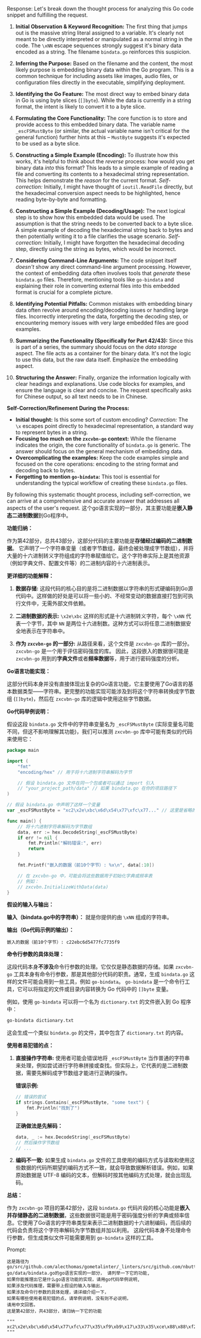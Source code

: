 Response:
Let's break down the thought process for analyzing this Go code snippet and fulfilling the request.

1. **Initial Observation & Keyword Recognition:** The first thing that jumps out is the massive string literal assigned to a variable. It's clearly not meant to be directly interpreted or manipulated as a normal string in the code. The `\xNN` escape sequences strongly suggest it's binary data encoded as a string. The filename `bindata.go` reinforces this suspicion.

2. **Inferring the Purpose:** Based on the filename and the content, the most likely purpose is embedding binary data within the Go program. This is a common technique for including assets like images, audio files, or configuration files directly in the executable, simplifying deployment.

3. **Identifying the Go Feature:** The most direct way to embed binary data in Go is using byte slices (`[]byte`). While the data is currently in a string format, the intent is likely to convert it to a byte slice.

4. **Formulating the Core Functionality:** The core function is to store and provide access to this embedded binary data. The variable name `_escFSMustByte` (or similar, the actual variable name isn't critical for the general function) further hints at this – `MustByte` suggests it's expected to be used as a byte slice.

5. **Constructing a Simple Example (Encoding):**  To illustrate how this works, it's helpful to think about the *reverse* process: how would you get binary data *into* this format?  This leads to a simple example of reading a file and converting its contents to a hexadecimal string representation. This helps demonstrate the *reason* for the current format. *Self-correction:* Initially, I might have thought of `ioutil.ReadFile` directly, but the hexadecimal conversion aspect needs to be highlighted, hence reading byte-by-byte and formatting.

6. **Constructing a Simple Example (Decoding/Usage):** The next logical step is to show how this embedded data would be used. The assumption is that the string needs to be converted back to a byte slice. A simple example of decoding the hexadecimal string back to bytes and then potentially writing it to a file clarifies the usage scenario. *Self-correction:* Initially, I might have forgotten the hexadecimal decoding step, directly using the string as bytes, which would be incorrect.

7. **Considering Command-Line Arguments:**  The code snippet itself *doesn't* show any direct command-line argument processing. However, the context of embedding data often involves tools that *generate* these `bindata.go` files. Therefore, mentioning tools like `go-bindata` and explaining their role in converting external files into this embedded format is crucial for a complete picture.

8. **Identifying Potential Pitfalls:**  Common mistakes with embedding binary data often revolve around encoding/decoding issues or handling large files. Incorrectly interpreting the data, forgetting the decoding step, or encountering memory issues with very large embedded files are good examples.

9. **Summarizing the Functionality (Specifically for Part 42/43):**  Since this is part of a series, the summary should focus on the *data storage* aspect. The file acts as a container for the binary data. It's not the logic to use this data, but the raw data itself. Emphasize the embedding aspect.

10. **Structuring the Answer:** Finally, organize the information logically with clear headings and explanations. Use code blocks for examples, and ensure the language is clear and concise. The request specifically asks for Chinese output, so all text needs to be in Chinese.

**Self-Correction/Refinement During the Process:**

* **Initial thought:** Is this some sort of custom encoding?  *Correction:* The `\x` escapes point directly to hexadecimal representation, a standard way to represent bytes in a string.
* **Focusing too much on the `zxcvbn-go` context:** While the filename indicates the origin, the core functionality of `bindata.go` is generic. The answer should focus on the general mechanism of embedding data.
* **Overcomplicating the examples:** Keep the code examples simple and focused on the core operations: encoding to the string format and decoding back to bytes.
* **Forgetting to mention `go-bindata`:** This tool is essential for understanding the typical workflow of creating these `bindata.go` files.

By following this systematic thought process, including self-correction,  we can arrive at a comprehensive and accurate answer that addresses all aspects of the user's request.
这个go语言实现的一部分，其主要功能是**嵌入静态二进制数据**到Go程序中。

**功能归纳：**

作为第42部分，总共43部分，这部分代码的主要功能是**存储经过编码的二进制数据**。  它声明了一个字符串变量（或者字节数组，最终会被处理成字节数组），并将大量的十六进制转义字符组成的字符串赋值给它。这个字符串实际上是其他资源（例如字典文件、配置文件等）的二进制内容的十六进制表示。

**更详细的功能解释：**

1. **数据存储:** 这段代码的核心目的是将二进制数据以字符串的形式硬编码到Go源代码中。这样做的好处是可以将一些小的、不经常变动的数据直接打包到可执行文件中，无需外部文件依赖。

2. **二进制数据的表示:**  `\x2e\xbc` 这样的形式是十六进制转义字符，每个 `\xNN` 代表一个字节，其中 `NN` 是两位十六进制数。这种方式可以将任意二进制数据安全地表示在字符串中。

3. **作为 `zxcvbn-go` 的一部分:**  从路径来看，这个文件是 `zxcvbn-go` 库的一部分。`zxcvbn-go` 是一个用于评估密码强度的库。  因此，这段嵌入的数据很可能是 `zxcvbn-go` 用到的**字典文件**或者**频率数据**等，用于进行密码强度的分析。

**Go语言功能实现：**

这部分代码本身并没有直接体现出复杂的Go语言功能，它主要使用了Go语言的基本数据类型——字符串。更完整的功能实现可能涉及到将这个字符串转换成字节数组 (`[]byte`)，然后在 `zxcvbn-go` 库的逻辑中使用这些字节数据。

**Go代码举例说明：**

假设这段 `bindata.go` 文件中的字符串变量名为 `_escFSMustByte` (实际变量名可能不同，但这不影响理解其功能)，我们可以推测 `zxcvbn-go` 库中可能有类似的代码来使用它：

```go
package main

import (
	"fmt"
	"encoding/hex" // 用于将十六进制字符串解码为字节

	// 假设 bindata.go 文件在同一个包或者可以通过 import 引入
	// "your_project_path/data" // 如果 bindata.go 在你的项目路径下
)

// 假设 bindata.go 中声明了这样一个变量
var _escFSMustByte = "xc2\x2e\xbc\x6d\x54\x77\xfc\x77..." // 这里是省略的 bindata.go 中的内容

func main() {
	// 将十六进制字符串解码为字节数组
	data, err := hex.DecodeString(_escFSMustByte)
	if err != nil {
		fmt.Println("解码错误:", err)
		return
	}

	fmt.Printf("嵌入的数据（前10个字节）: %x\n", data[:10])

	// 在 zxcvbn-go 中，可能会将这些数据用于初始化字典或频率表
	// 例如：
	// zxcvbn.InitializeWithData(data)
}
```

**假设的输入与输出：**

**输入（bindata.go中的字符串）：**  就是你提供的由 `\xNN` 组成的字符串。

**输出（Go代码示例的输出）：**

```
嵌入的数据（前10个字节）: c22ebc6d5477fc7735f9
```

**命令行参数的具体处理：**

这段代码本身**不涉及**命令行参数的处理。它仅仅是静态数据的存储。如果 `zxcvbn-go` 工具本身有命令行参数，那是其他部分代码的职责。通常，生成 `bindata.go` 这样的文件可能会用到一些工具，例如 `go-bindata`。 `go-bindata` 是一个命令行工具，它可以将指定的文件或目录内容转换为 Go 代码中的 `[]byte` 变量。

例如，使用 `go-bindata` 可以将一个名为 `dictionary.txt` 的文件嵌入到 Go 程序中：

```bash
go-bindata dictionary.txt
```

这会生成一个类似 `bindata.go` 的文件，其中包含了 `dictionary.txt` 的内容。

**使用者易犯错的点：**

1. **直接操作字符串:**  使用者可能会错误地将 `_escFSMustByte` 当作普通的字符串来处理，例如尝试进行字符串拼接或查找。但实际上，它代表的是二进制数据，需要先解码成字节数组才能进行正确的操作。

   **错误示例:**

   ```go
   // 错误的尝试
   if strings.Contains(_escFSMustByte, "some text") {
       fmt.Println("找到了")
   }
   ```

   **正确做法是先解码：**

   ```go
   data, _ := hex.DecodeString(_escFSMustByte)
   // 然后操作字节数组
   // ...
   ```

2. **编码不一致:** 如果生成 `bindata.go` 文件的工具使用的编码方式与读取和使用这些数据的代码所期望的编码方式不一致，就会导致数据解析错误。例如，如果原始数据是 UTF-8 编码的文本，但解码时按其他编码方式处理，就会出现乱码。

**总结：**

作为 `zxcvbn-go` 项目的第42部分，这段 `bindata.go` 代码片段的核心功能是**嵌入并存储静态的二进制数据**，这些数据很可能是用于密码强度分析的字典或频率信息。它使用了Go语言的字符串类型来表示二进制数据的十六进制编码，而后续的代码会负责将这个字符串解码为字节数组并加以利用。  这段代码本身不处理命令行参数，但生成类似文件可能需要用到 `go-bindata` 这样的工具。

Prompt: 
```
这是路径为go/src/github.com/alecthomas/gometalinter/_linters/src/github.com/nbutton23/zxcvbn-go/data/bindata.go的go语言实现的一部分， 请列举一下它的功能, 　
如果你能推理出它是什么go语言功能的实现，请用go代码举例说明, 
如果涉及代码推理，需要带上假设的输入与输出，
如果涉及命令行参数的具体处理，请详细介绍一下，
如果有哪些使用者易犯错的点，请举例说明，没有则不必说明，
请用中文回答。
这是第42部分，共43部分，请归纳一下它的功能

"""
xc2\x2e\xbc\x6d\x54\x77\xfc\x77\x35\xf9\xb9\x17\x33\x35\xce\x88\x88\xf2\xad\x89\xc6\x47\xb7\x90\xfb\xc2\xc9\xb3\x39\xa9\xef\x96\xf2\x8f\x25\x32\x79\x63\x9f\x3d\xda\x98\xe1\xf9\x06\x49\xc2\xba\x07\xd6\xef\x69\xd6\x76\x11\x31\xe7\xaa\x1a\x5b\xd7\xf4\x51\xca\x15\x02\x18\xc8\x3b\xe0\x83\x71\x8f\xa1\xea\x0c\x6a\x72\xa6\x20\xc1\xae\xc8\x4d\x67\x43\x5d\x68\x57\x26\x29\x30\x94\x50\x21\xb0\xe1\xa8\x13\x98\x42\xc0\xe2\xeb\xe6\x42\xa7\x00\x49\x94\x58\xb0\x5a\x42\x10\xe3\x20\xdf\x1b\xd2\xb6\x34\xfb\x45\xb5\xa9\x17\x91\xff\x28\xbc\xd8\xfc\xf0\xc3\xd2\x86\xbd\xcc\x7e\xc4\x3f\x02\x01\x9b\x3a\x4c\x14\x3a\xf1\x64\x27\xfe\x1e\x11\x21\x92\xd1\xc9\x1b\x95\x73\xf2\xb6\x85\xac\xc7\xf6\xf0\x1e\x9c\x38\x7f\x03\xf0\x3e\xb3\x52\x93\xf0\xb8\x18\x90\x0a\x24\xb1\x8d\x6d\x68\xe7\x48\x77\x91\x7a\x49\x6e\x8a\x1b\x8a\x1a\x02\x90\x3a\x09\x66\x82\xae\xf7\xab\x0d\x3d\x93\xe5\x11\xbf\x98\xe8\x55\xe9\xa4\xe6\x89\x7c\x68\x39\xc7\x3b\x74\x70\xba\xcd\x99\x6d\x22\x67\x71\x2d\x19\xfa\x49\x7a\x64\x84\xfc\x53\x16\x64\x78\xc7\xe9\x86\x96\x69\x62\x58\x1f\x96\x35\x4b\xbd\xe1\xac\x65\x11\x03\x34\x6b\xa1\xfe\x81\x4e\x93\xf0\x18\xe4\xf9\x80\x0c\xc8\x9a\x25\x3f\xf1\x65\x1f\x91\xd4\xa8\xd2\xbd\x22\x86\x42\x70\x4a\xf2\x05\xdb\x46\x63\x81\x86\x1c\x88\x5e\x23\x7a\x1b\xce\x45\x3b\x50\x84\xb0\x97\x6e\x5a\x47\xa9\x7d\xf2\xe9\x54\x84\x3f\x50\x28\x3e\x75\xa2\x78\xee\xc0\x00\xf6\x11\x60\xc1\x8c\x3b\x07\xd4\x30\x03\xcc\x52\x12\xd1\xc2\x96\xa3\xf8\xe7\x56\x9b\x40\x08\x9d\x85\x06\x9e\x4d\x51\x24\x44\xc0\x0d\xfe\xd4\x43\x54\xb3\xc3\x49\x89\x63\x5f\x04\x06\x41\x34\x44\x95\x84\x91\xa1\x53\x77\x48\x9e\x4f\xba\x91\x43\xaa\x1d\xb1\x38\x01\xf4\xab\xc6\x7e\xd1\xc5\x00\xa6\xf6\x78\x58\xdb\x53\xb7\x19\xec\x9d\x86\x24\x8f\x82\x00\x1a\xfd\x53\xfe\xc0\x0e\x64\xcd\xda\x23\x19\x1d\x64\xea\xb4\xd1\x3d\x3d\x19\xb7\x6a\x20\x2d\x7a\x97\xe3\x78\xab\x2a\x99\x1a\xc4\x1d\x04\x83\x58\xa1\xfe\x59\x75\x16\xa4\x13\x2c\x42\x47\x48\x9c\xc0\x1c\xe7\x81\x5d\x3c\x0d\x28\xf3\x6c\x85\xa7\xf1\x0b\xa4\xaf\x66\x24\xe9\xeb\xab\xca\xe9\xd3\xd7\x7f\x5e\x26\x09\x51\xbc\x2a\xfd\xbc\xe9\x3e\xff\x58\x67\x3e\x50\x09\x8d\xa0\x90\x16\xa1\xb4\x06\x2d\x0c\x54\x9b\xf4\x48\x93\x7d\xec\x24\x98\x4e\xd1\x2b\xfb\xda\x2c\x35\x2a\xce\x10\x26\xa1\xcb\xcf\xda\x8f\x26\x77\x86\x0e\xb7\xd4\x0d\xb4\x38\xa7\x74\x76\xc1\x7d\x87\xd0\x03\x4e\x2d\xac\x89\x49\x66\xc4\xec\x72\x2e\xff\xa2\x1d\x7d\x55\xfe\xef\x96\x72\x89\xbd\x4b\x77\x02\xc3\x14\xe6\x28\xed\xd1\x1a\x97\x24\xc4\x5c\xda\xa4\x34\x69\x13\x0f\xf3\xc7\x84\x61\x25\x45\x18\x20\x69\xab\x21\x48\xa3\x18\xb5\xa4\x44\x6d\x04\x71\x50\xd1\xe2\x48\x2f\x1e\xc4\x78\x46\xd0\x7e\x2f\xfc\xfd\x76\xdd\x2c\xcc\x38\x67\x8d\xdc\xf0\xbd\x7c\xe8\xf2\xd8\xfd\x7a\xe8\xc0\xf9\xa7\x82\xa2\x00\x36\x08\x61\x71\xdd\xdf\x43\x05\xfd\x01\x6c\xcf\xd0\x32\x81\x1c\xd0\xa9\xdf\x0c\x9a\x3d\x43\xf3\xc4\x79\x16\x1d\xdb\x07\xcc\x9b\xdc\x24\xf1\x90\xd6\x73\xaf\x21\x6b\x72\xb0\x7d\x18\x90\x72\xcc\xaa\xd0\x78\xad\x83\x4a\x0e\x85\x4a\x1f\xcb\xd9\xc9\x59\x9d\x96\xed\xa6\x5c\x0d\x9c\x6b\xfc\x27\x08\x5e\xf8\xda\xb1\x36\x9a\xb3\xbf\x41\x7b\x02\x94\x52\x41\x6b\x27\x4f\x3c\x42\x42\xfc\x0d\x99\x15\xeb\x97\xd0\xf7\x93\x24\x01\x0a\x31\x7c\xff\x89\x07\x0d\x72\xc1\x27\x15\x7e\x3e\x2e\x45\xe2\xb2\x5d\x60\xb7\x47\xe1\x51\x16\x0e\xc8\xa5\x94\x86\x66\xec\xa4\x01\x8c\xc4\x5e\xa3\x41\x41\x11\x09\xae\xa7\x42\x57\x27\xc2\xd3\xf4\xe8\xba\x5b\x9a\x23\xf6\x0c\xa9\xa6\x9d\xba\xc1\x07\x04\x2b\x19\xdf\x63\x76\x3c\xe5\x05\xbe\x9f\x77\x71\x13\xea\xfb\x86\xfb\x77\x99\x2b\x79\x14\xbe\x20\xdc\xf7\x8f\xfd\x7b\x6b\x5d\xdf\xa5\x47\x50\xae\xb7\xd7\xf1\xbb\xca\x7e\xf9\x16\x92\xb3\x7c\x45\x8e\x83\xe5\x60\x9e\x04\xc9\xd9\x59\xe6\x6d\x5b\x0c\x73\x01\x92\xd0\x84\xfc\x16\x24\xf5\x70\x37\xd6\xec\x47\x72\x19\x7d\x41\xd4\xe5\x17\x73\x8e\xc3\x55\xc1\x19\xdf\x2c\xb5\x2e\x48\x94\x78\x3b\x80\x32\x49\xf6\x72\xed\xb4\x70\xf0\x75\x5a\x96\x98\xcd\x7f\xb3\x67\xaa\xfc\x47\xd1\x12\x1e\xca\x5a\x33\xde\xfb\x0b\xd9\x26\xaa\x99\x19\x94\xb6\x08\xc5\x07\xbf\x69\xde\xbc\x9b\x06\xe0\x55\x40\xa0\xe0\x8f\xfb\x9b\x7a\x2e\xba\x7f\x93\xdb\xe8\x3c\xde\xcc\xc1\x84\x87\xf9\xb9\x23\xbf\xf2\x73\x63\x55\x8b\xa3\x25\xf4\x47\x7c\x4a\xf4\x21\x73\xc1\x49\x48\x43\xf1\xc3\xf1\xfb\x83\x55\x60\x7f\xdc\x9f\x7a\x3c\x79\x04\xed\x11\xe8\x93\x64\xe9\x93\x90\x85\xe4\x93\xa5\x28\xf5\xc9\x52\xc3\xf8\xd8\xc8\xc9\x16\x0a\x44\xcb\xe1\x13\x4c\xd1\x9f\x4e\xb1\x22\x1f\x1b\x0f\x2f\xa6\xc7\x7d\x12\x39\x77\x3e\x69\xd3\xf6\xc6\x88\x95\x8f\xba\x7f\xf0\x64\x7f\x19\x1b\x05\xe8\x55\x84\xd7\xda\xca\x7f\xf0\x62\x78\xef\xf4\xfe\x7c\xd9\xe8\xdf\x1f\x59\x7c\xef\x8f\x9b\x69\xef\x8f\x34\x2e\x6e\xc5\x4e\xbc\x95\x19\xf7\xbe\xb5\x04\x69\xa0\x93\x52\x87\xe7\x4f\x33\xd6\xc5\xec\x54\x51\xcc\x19\x62\xbe\x91\x01\x4d\x0f\xde\xa2\x86\x81\x86\xca\x19\x6a\x2a\xc3\x41\x2b\x16\x90\x97\x06\x90\xfc\x44\xdd\xc8\x4f\xf5\x0e\x29\x87\x77\x5d\xcc\x58\x67\x68\xa0\xe1\x85\x2d\xf0\xfd\xcb\x63\x30\xa8\xd5\xc0\x77\x7d\x5c\x7a\x16\x0e\x09\xe6\x65\x0c\x6d\x93\x0a\x0f\x8f\x83\xce\x7a\xa4\x4b\x2a\x29\xbc\x39\x28\x92\x28\x92\xfa\xed\xcc\x06\x5e\x33\xfb\x4e\xf1\x38\x84\xb7\xf0\xe0\xbe\x63\xdd\xf5\x5d\x0e\xc9\xaa\x44\x5a\xc3\xbb\x6c\x3f\x1d\x94\x75\xf7\x09\xdb\xbb\x98\xed\xc7\xab\x2c\xd7\xa9\xb3\x2d\xcc\x63\x77\x90\x0e\x21\x29\xcf\x60\x4d\x69\x38\x25\xf6\xb2\x0c\xb3\x08\x10\x81\x13\x7f\xad\x98\x04\xeb\x09\xde\x7c\xf8\x25\x37\xc1\x99\x7c\x79\x3b\xff\x2f\x54\x5c\x02\xcc\xaa\x32\x98\x5f\x3d\xfa\xe0\x5d\x62\x95\xf3\x5d\x86\x4d\xf5\x1a\x56\x12\xb1\x82\x48\x47\xef\xac\x38\xb3\x20\x6b\x16\x32\xab\xef\xf9\xe2\xcb\x86\xe7\xac\xa1\x36\x19\xc5\x86\x38\x51\x5d\xd7\xc5\xcc\x20\x1f\x4a\x20\xe0\xb2\x37\xdd\x16\x69\x35\x1b\xca\x12\x0a\x71\x74\x36\xc4\xff\xda\x20\x2e\xad\x9d\xfc\x09\xe9\x13\x91\x9f\xba\xe6\x8b\xa7\xa3\x02\xed\x88\xaf\xdf\xb4\xc1\xb6\x05\x10\x3f\x09\x5e\x04\x43\x55\x5e\xd4\x77\xfe\xed\x93\x7c\x89\xcc\x8d\x37\xed\x43\x08\xc8\x88\x92\xd0\xe0\x73\x56\x0e\x2c\xe6\x8c\xe0\x97\x7e\x0a\xc7\xf3\xc9\x4b\x34\xfd\xdc\x16\xc8\xc1\x11\x7f\x4e\xf9\xa7\x2c\x83\x04\x0c\xde\x8e\x84\x55\xb2\x9e\x94\xe7\xf2\xf1\xa0\x26\xcb\xe7\xaa\x32\x7c\x38\x30\xf5\xa5\xc3\x13\xca\x32\x6a\x30\x8d\x49\xf7\x9d\xae\x23\x94\x5c\xce\xd3\xc7\x6a\x89\xcd\x08\xf9\xc2\xca\x3b\x39\x95\x30\x87\x38\xdb\x90\xa9\x13\x8c\xcc\x6f\x0f\x10\x95\x13\xfe\x8d\xf8\x68\x2f\xd7\x35\xa4\x68\x56\xa8\x45\xfa\x1d\xfc\xd1\x12\x83\x2e\xc8\x9f\x5f\x99\xdd\xd9\xe6\xe1\xef\x1f\x95\xd4\x3b\x3d\x9b\x26\x0c\xab\x29\x72\xb7\xd7\xdd\xb7\x0c\xdb\x57\xad\x93\x6b\xae\x54\xe5\xf1\xbc\xea\x53\x0a\x2f\xcc\xf9\xb3\x32\x2f\x41\xe3\xf9\xaa\x83\xd2\xc7\x5e\x0c\xbb\xa6\x90\x4c\xd9\x19\x18\x86\x80\xb9\x42\xb5\x16\xfb\xac\x16\x2e\xac\xbc\xca\x4f\x17\xe3\x15\x43\x95\x01\x2e\xef\xbe\x10\x99\xd1\xfe\x2b\x59\x91\xec\xd3\x88\x42\x78\xba\xd9\xfe\xca\x4c\xf6\x7a\x79\x0c\xc5\x49\x94\x7b\xc9\xba\x80\xf5\x51\x48\x01\x47\xaf\x6c\x1f\xf3\x5d\xa8\x1c\xf9\xb2\x17\xeb\x3f\xc1\x7b\x90\x02\x8a\xbd\x9e\xba\xd7\x9b\xe9\x28\x2f\x64\x66\xf6\xb7\xa3\xe3\x25\x95\x93\x83\xea\x38\xf0\xa3\x9e\x01\x78\x9b\x5a\xd9\x02\x0f\xd1\x49\x65\xae\x57\xda\xde\x1f\x6f\xd4\x40\xf6\x3d\x0d\x3f\xfd\x97\xd2\xd4\x5f\x36\x2d\x5f\x43\x08\xe6\x7e\xc5\x11\x4b\xad\x02\x08\x16\x54\x77\xf3\x02\x8d\xee\xfa\x53\x8a\x71\x36\xbd\x97\x6b\xf3\xee\x4b\x9c\x6f\xaa\xc7\xde\x50\xbb\xa2\x7c\x2f\x2f\xb7\x1c\x4f\xc9\xd8\x40\x96\x4a\x20\x7f\x94\x39\x4f\x8d\x19\x84\x96\xc7\x31\xf9\x75\xc6\x59\x06\xe7\xc4\x5f\xda\x86\xd4\xf0\xb9\x11\xcd\x21\x31\xd2\x9f\x3f\x59\x9e\xbc\x8f\x05\x71\x37\x3e\x04\x02\x87\xa2\xec\x2b\x85\xf6\x0c\xc8\xa2\x93\x10\xca\x9b\xbe\xb6\xbb\x09\x9f\xdf\x10\x55\x3e\x08\x2a\x77\x30\x9c\xfe\xde\xaf\x39\x87\xf2\x3b\x96\x1f\xff\x28\xca\x78\x55\x6f\x39\x17\xee\xb5\x05\xc7\x63\x8d\xce\x0b\x04\xbf\xfa\xc1\x74\x38\xdd\x8b\xb2\x5e\xee\x79\x71\x89\xa5\x7b\xa0\x8c\xdb\xf5\x91\x5f\xe6\xfa\xac\x21\xe3\xf1\x61\x57\x7b\xd9\x68\x34\xd0\xd7\x7d\xbd\xb3\xbe\x26\x20\x92\xa9\x5f\xc1\xf5\x74\xc9\x4f\x8b\x52\xda\x30\x9e\x11\x76\xdd\x92\x7c\x41\xe2\x7f\x48\xc3\xdb\x44\x8b\x3d\x11\x64\x3a\x77\x99\x6b\xc0\x1d\x27\xff\x88\x01\x96\x6e\xc9\x51\x25\xe2\x52\x9b\xc2\x4b\x79\xc1\xc0\xa5\x0e\x08\xa8\xff\x1a\xd0\x2f\xca\x15\x3a\x31\xc8\x04\xff\x10\x82\x79\xa3\x38\x44\xdc\x01\xcd\x66\xc3\xbc\xd7\x23\x3f\xfc\x9b\xb8\x10\x1a\xa0\xc8\x98\xeb\x68\xc1\xa2\xd7\x61\xb3\x48\x84\xf6\x13\xbf\xe2\x4c\x8a\x03\x03\x80\xf6\x12\x5b\x18\x22\x85\x4e\x17\x51\x00\xca\x2a\xfd\x51\xd8\x4b\xf4\xab\x54\xfa\x19\x2e\x36\x65\x48\x59\x44\x14\xd4\xd5\x44\x5d\x2a\x48\x3a\xfc\xce\xaa\xbf\xc2\x4b\xec\xf4\xd6\x01\xaa\x5c\xa1\x6c\xab\x97\x55\x57\x2e\x4e\x41\xce\xa2\x48\x39\xef\x0a\x52\xa7\xab\x3e\xd9\xf1\x5d\x55\x62\x3e\x55\xbc\xb8\xae\x49\xe1\xe5\x2a\x59\xbe\xcb\x75\xb1\xfc\x54\x05\x16\x35\x8f\xea\x16\x0e\x0c\xd7\xfc\xd1\x67\x70\xc1\x03\x48\x15\x9e\xf9\x0e\x3d\x31\x40\xd7\xbc\x99\x8f\x3b\x74\x68\xd0\x47\xe7\x41\x90\x7d\xf3\x05\x92\x5d\x9e\xae\x4a\x9c\xa6\x84\xaa\x4e\x0b\xd5\xc5\x1c\x9b\x7b\xd2\xb6\xa7\xcc\x57\xe2\x41\xfc\xaf\x6a\xa3\x61\xe2\x66\xc8\xdd\xe4\x7f\x85\xde\x24\xa0\x81\x0f\x2c\xbf\x7e\x39\xf0\x36\xf5\xa2\x78\x92\xbd\x27\x7d\x0c\x57\xde\x45\xae\x68\xc8\x6f\x9d\x54\x8f\x17\x06\x96\x85\x63\xeb\xe5\xac\xad\x7c\x76\x08\xf2\xe2\x4c\xcf\x2c\x46\xde\x79\x7e\xe4\xb8\x56\xb9\x9a\x4f\xf5\x02\x11\xae\x86\xd7\x4b\x66\xd1\x95\xa7\x66\x00\x5e\x59\xea\x38\x6e\xc4\x5f\x94\x5a\xb9\xd2\xad\xe0\x37\x43\xf2\xfb\x5c\xe9\x0c\x66\x4e\x17\xbf\x59\xd5\xcb\xd9\x86\xf3\x3a\x56\x62\x68\x80\xb3\x15\x60\x8d\x2a\x16\x34\x6c\xa3\x3c\x78\xf4\xc6\x61\x19\x5a\x39\x69\xa6\x2d\x70\x21\x6f\xc2\xe6\x0c\x54\xb1\x59\xd2\xfc\xb9\xf2\x9b\x47\x3f\xd3\x29\x75\xfc\x2b\x85\x2f\xf9\xf2\x09\x0d\x81\x64\x75\x3a\x55\xf7\xfc\x7e\xd6\x1f\x1f\xf9\x17\x6b\xb7\x6d\x0b\x1a\x60\x92\x01\xf8\x1c\x92\x5c\xf8\x6c\x9b\x74\x30\x3e\x83\xb8\xd2\xcd\x92\x75\xf2\xf2\x77\x0e\x25\x1b\x04\x7a\x4c\xa1\x74\x63\xb7\x2e\xe1\x94\xf7\x4f\x3d\xfb\x7c\x65\x76\x5d\xe7\x7d\x7c\x24\x68\xb3\xe3\x85\x66\xc2\x4d\x6a\x36\xb5\x63\xb6\xb1\xcb\xdd\xf8\xc9\xc1\xcf\x97\x04\xba\xc4\xa3\x16\x8e\x99\xe7\x8d\xac\x6b\x0a\x3c\xdc\x4f\x5f\x0f\x3b\xef\xa9\xd1\xb7\xdf\xd6\x85\xe8\xce\xee\xe1\xad\xb8\x16\x83\xa1\x45\xe1\xbc\xff\x3a\xe0\xba\x2f\x99\x61\x50\xbf\x19\xab\xc4\x60\x9c\xbe\xce\xd1\x71\xbb\xfc\x1d\x00\x09\xff\xbd\x2b\xa4\xb6\xcd\x51\xdf\xcd\x2b\xe4\xe4\x67\x8a\xf0\x03\x66\x3a\x12\xd0\xec\xfd\x7d\xec\x1f\xc7\x70\xe1\x9c\x2e\x90\x15\x97\xc9\x2f\x89\xce\x1c\x9a\x20\x03\x79\x58\x80\xf0\x1c\x47\x26\x26\xaf\x03\xad\x2a\xfb\x50\xc4\xb1\x89\xbe\x62\xa9\xa1\xb6\xc3\x1b\xbf\xaa\x44\x7d\x20\xa8\x63\x06\x78\x28\xbc\x54\xa9\xca\x54\x7e\x5d\x06\xc6\xf8\x4f\xff\x9c\x75\x6e\x83\xa3\x32\x35\xcf\x0b\x19\xa8\x3c\x77\x09\x21\x72\x83\x71\xcf\xe4\xd3\x3c\x03\xa7\x98\xde\xdb\x96\xbc\xd4\xae\x8e\x93\xfa\x80\xbc\x0b\x64\x91\x12\x6c\x3f\x45\xa1\xbc\x35\x69\x9d\x65\x89\x0b\x64\x05\xdd\x38\x8a\x1e\x43\x1b\x7d\xa8\x06\x99\x11\x1d\xcf\x0c\x9e\x41\x3e\xd3\x2c\x05\x2f\x08\xe7\x14\x70\xf0\x09\xeb\x37\xe9\xbc\xf4\xb6\xa0\x32\xce\x6a\x35\xf6\x2a\xc0\x45\x74\xb1\xc4\xac\x8d\x19\x44\x32\xf2\x81\xe3\xdf\xb0\x6b\x02\x85\x08\x03\x70\xfa\x61\x09\x2a\xba\x2a\x49\x04\x56\x9c\xd7\x2f\x71\x07\x7a\x3b\xf1\xb2\x5b\xd0\xbe\xc1\x41\x55\x1c\xae\x96\xd8\x6e\xc6\xcc\x87\x7d\xd0\xb9\xc3\x10\x61\x85\xf7\x83\xf2\xa9\xae\xaf\x13\x92\x37\xd5\x2c\x5e\xb9\xec\x4f\x50\x29\xfb\x4d\xec\x85\xa4\x9e\x66\xe7\x32\x5e\xca\xa3\xeb\x4e\x01\x18\x66\xda\xd9\x6b\x90\xc3\x64\x47\xda\x28\xbb\xe2\xb8\x5c\x43\x87\xd1\x9e\x06\xed\x46\xd5\xba\xcd\x8a\xf7\x53\x83\x01\x81\xfa\x4f\x08\xd5\x39\x04\xe2\x20\x5d\xcd\x4a\xea\x2a\xd4\xa3\x6b\x87\x47\x1b\x40\xd6\x8b\xdf\xbb\x02\x5f\x6d\xda\x56\x25\x68\x54\xa5\x4b\x54\x5b\xd8\xb0\x2b\xee\x60\x89\xcc\x31\x7b\xc1\x73\x2b\x4a\x63\xb6\xc9\xbb\x04\x25\x56\x3a\x3c\xa0\xc1\xb3\x85\xf6\x4e\xad\xee\xa6\x35\xc0\x79\x0d\xde\xce\x57\xa5\x3d\x66\xf6\x18\x6b\x38\xd5\x0d\x71\x79\xe7\x04\x39\x53\x48\xf2\xdc\x3e\x7e\x21\x80\x7a\x63\xf9\xd2\xd9\x97\x2a\x12\xa1\xf3\xa7\xec\xb1\x14\x8f\xc4\xb2\xc9\x67\xa8\x78\x2c\x29\xc4\x7d\x9e\xf7\xc8\xef\x12\xcc\x19\x7e\x99\x67\xf8\xad\xce\xa7\xd3\x23\x9d\xcf\x47\xe6\x66\x51\x92\x9c\x0d\x9e\x94\xc2\x35\x40\x06\x0e\x00\x76\x17\x4f\xaa\xec\x9d\xe5\xdf\xb3\x35\x1f\x99\x15\x67\xd1\xd5\x8b\x54\x61\x4a\x74\xa5\xe5\xa0\xfa\x49\x09\xb6\x58\x20\xfe\x67\x93\x1c\x2e\x50\x6e\x5f\xa3\x0d\x11\x75\xe5\x4f\x40\xa8\x28\x19\xa1\xe5\xc5\x55\x87\xb3\x55\x14\x4b\xab\x7a\x87\xe5\xf9\xa4\x25\x73\xc2\x36\x08\x31\xa1\x2c\x01\xa5\xa2\xb0\x6b\x00\x55\x32\x8f\xcf\x40\x3f\x45\xa1\x4e\x2d\x41\xf4\x47\x67\xe9\xef\x58\xe9\x3d\x9b\x72\x88\xf3\x20\x01\xcc\xf7\xaa\xda\x1b\xb2\xd9\x16\x1f\xcd\x7c\xff\x15\x0b\xba\xc1\xbf\xcf\x0b\xcd\x37\xd7\x1f\xcf\xf9\x88\x43\x0f\xac\xb4\x39\x82\x95\xc8\x53\x55\xd1\xc2\x01\xf1\x77\xe5\x15\x6a\x3e\x65\xb3\xa3\x6e\x41\x4a\x7f\xd8\xf0\x5d\x25\x22\x69\xb8\xb8\x8f\x0e\x1c\x25\x54\xb4\x42\x3a\xed\x4d\x51\xac\x39\xfa\xc8\xd9\x19\x1d\x98\x6c\x07\x81\xa1\x97\x64\x8a\x6c\x16\x7c\xa5\xd8\xb9\xb3\x2c\x71\x94\x26\x76\xd0\x21\x92\x42\xc9\xec\xeb\x5e\x42\x7b\xec\x92\xca\xdb\x6c\xd6\xc9\x47\x40\xe2\x41\x20\x2f\xd0\xe1\x0c\x34\x3c\xf3\x27\x9a\x50\x16\xad\xe0\x09\x5f\x37\x85\x7e\x14\x11\x7f\x62\x1e\xa1\x1e\xc4\x03\x7f\x09\xb8\x2d\x46\x0d\x00\x9d\xa7\xd9\x1b\x19\xa2\x8c\x7a\x3b\x79\xe3\xe3\xce\x5a\x7a\x38\xf3\xba\x8b\xac\xff\x44\xc3\xd0\x3e\x04\x28\x38\x5a\x9c\xdd\xef\x8c\x17\x9f\x97\xce\xdd\x6b\x67\x48\x7d\x42\xab\x88\x05\x3f\x70\x9b\x7c\xb3\x8c\xf4\x62\x43\xf6\x1b\xb9\x6c\xce\x3c\x30\x7c\xfe\x8c\x8c\x87\x33\x27\x24\xa2\x13\xf5\xea\xfe\x73\x12\x6f\xd7\xd9\xdf\x1b\xe3\x83\x5d\xbf\x68\x62\x07\xd8\x1f\xf0\x24\xb6\xd7\x06\x0e\xc5\x5d\x54\x34\xb6\x91\xa2\xd7\xb6\xb3\xf1\x7b\xef\x6b\xc7\xe7\x67\xb3\xf3\x44\x85\x4b\x48\x1b\xdd\x54\x42\x05\xa4\xd8\x86\x23\xcd\x02\x5d\x06\xe9\x88\x43\xc5\x89\x4e\x41\x24\xa7\xdb\xb8\x79\x35\xb3\xfb\x25\x5a\x74\xd3\x94\xc3\x7c\xd7\xff\x3d\x69\x2b\x64\x8b\x6e\xa7\xe6\xd6\xc1\x87\x7a\x7a\x2c\xf1\x35\x4d\xa2\x2a\xe2\x11\xc0\xed\x8f\xaa\x52\x65\x3a\x68\x3b\x2c\x6e\xcf\x50\x47\xb0\x95\xeb\xdb\x64\x90\xa2\xf3\x35\x94\xee\x90\x54\x22\xaf\x08\x40\xfe\x49\x2e\xad\x2e\x5c\xb1\x70\xc3\xba\xdc\xfc\x93\x47\x6a\x5a\x2e\xbe\xd1\xd5\x59\x37\xb7\x48\x80\x0f\x28\x78\xd4\x7c\xa3\xfc\x95\x53\x0a\xd1\x0c\x6e\xc4\x13\x58\x9a\xda\x1e\x16\xcf\x55\xc7\x12\x8f\xe4\x27\x0c\xe6\x12\x4b\x85\x28\xdf\xb1\x0f\x8d\x53\x52\x55\x73\xfe\xa9\x2b\x2d\x7a\x04\x0c\x63\x76\x60\x0f\xcb\x1d\x15\xda\x6e\x62\x51\xbf\x27\x9a\x8e\x5f\xd5\x53\x17\x2a\xa0\x67\x4f\x93\xa6\xc7\x44\x4b\x48\x52\x6a\x06\xc6\xb6\x6f\xd1\x97\x93\x3e\xd2\x4c\xfa\xf8\x34\x0f\xea\x4c\x7c\xdc\xce\x50\x2d\x6a\x05\x6c\x24\xac\x9e\x10\xb3\x27\x42\x28\x3b\x7f\xca\x5e\x2d\x1d\xc8\xcf\xbd\x08\x25\xa7\xe4\xdc\xd5\x7e\xbf\x58\x5c\xfc\x34\x24\x01\x28\x04\xad\x13\xfc\xd1\x44\xda\x46\x9e\xc3\xba\xc3\x77\x80\x2c\x20\x29\xa0\xf3\x8f\x19\x15\xf2\x1e\x0e\x24\xda\x84\x5c\x71\xf7\xcb\x19\x94\xf6\xd3\xca\x81\xde\x7a\x3d\x1d\x9c\x24\xea\x64\x7d\x83\xd4\x91\x0d\x5f\xa2\x8f\x30\x78\x4e\xf2\x82\x9d\xa1\x5b\x0f\x6e\x7e\x49\x3a\x85\x08\x94\x0d\xa3\x2a\xbd\xb0\xde\x7c\xa9\xb7\xf4\x9e\x28\x13\x72\x5a\xcf\x40\x6d\xb5\x34\x4d\xf1\xcc\xa7\x84\x69\x05\x71\x08\x4d\x85\x12\x94\x35\x07\x5e\x24\x2d\xae\x17\x28\xcc\x62\x70\x3d\xc3\xe3\x43\x59\x9d\x8f\xb4\x87\x3e\x54\x8b\xf9\xb8\xcf\xf4\xc0\xfa\x90\x8c\xc9\xe3\xfe\x4a\x10\xe9\xfe\x48\x72\xe5\x7e\x55\x2f\x48\xcb\x74\xdc\x9c\x05\x98\x69\x38\x28\x5e\x07\x30\xab\x4c\x92\x6e\x62\x48\xda\x61\x46\x8c\x52\xb4\x11\x0f\x27\xbb\xf4\xb8\x3d\x53\xf5\xb8\x7d\x69\xf5\xf0\xe8\x3b\xa9\x40\x31\x07\x0f\xd3\x21\xc4\x6a\x51\x7a\x48\xb1\x5a\x2d\x32\x0e\xd3\x23\xb8\xb8\x63\xef\x6c\x83\xd1\x4f\x73\x0a\x29\x09\x1e\x56\x41\xb4\x09\x25\x96\x3c\xbb\x8d\xed\x92\x7a\x62\x60\x2a\xd4\x9c\x36\x70\x77\x9d\xb1\x11\xe7\xca\x5b\x8f\x35\xf7\xef\xdf\xad\x38\x88\xd6\xe5\x51\x15\x4e\xe2\x6a\x82\x17\x17\x59\x91\x5f\xcd\x7f\x82\x5f\x80\x79\xcd\xc0\x52\x5e\x7a\x4a\x09\x6a\x86\x7f\x8d\x57\xca\xd7\x1c\x37\x64\xf3\xdc\xb8\x97\xa1\x69\x4c\x0d\x91\x26\x7c\xd4\xa1\x71\x3d\x00\x8f\x71\x68\x92\xe4\x33\x6c\xbb\x78\x50\x36\xfd\x92\xe2\x57\x24\xe2\x03\xa8\xba\xdd\x22\x99\xaa\x6e\x91\xfa\x13\xe7\x90\x9e\x45\xc3\x43\x7c\x30\x3c\xb4\xc8\x6b\xa5\x77\x4f\x56\xfa\xc5\xcb\x3f\x0a\xfb\x58\xa3\x2f\x3e\x18\x1f\xb4\xcd\x10\x99\x18\x82\x78\x86\x0f\xcc\xb0\xf9\x6f\x4a\x67\x61\xbd\xc2\x4b\x84\xda\x3a\xa0\x83\x0b\x2e\x3b\x35\x4f\x8f\x0a\x8b\xd8\x32\xcf\x63\x2a\x52\xf7\xc1\x24\x91\x8f\xb6\x84\x8e\x56\xa1\x2b\xef\x28\xf9\x19\xa5\x8e\xcd\xfd\x1c\x72\x50\xf0\x5e\xf2\x68\x0d\xb6\x98\x94\xfd\xc4\xae\x4a\xdf\xd6\x42\x80\xb3\x34\xd0\xf2\xc7\x0c\x78\x3f\x69\xfe\xc7\x9e\x13\xc1\x18\x59\x32\x4c\xfb\x1e\xd2\x64\x79\x27\xd1\x21\xc8\x19\x6f\x2e\x6f\x1f\x59\x1a\x36\x47\xf6\x4c\x7c\x4a\x8a\x21\xf4\x4a\x7b\xed\x69\x48\x60\x69\xb4\x69\xc5\x10\x7b\xc7\x00\xdd\x29\x65\xaa\x5c\x64\x33\xd8\xd4\x5d\x9a\x4a\xe1\x6d\x32\xdb\x71\x90\x60\xd3\xa0\x50\xd9\x23\xf7\x9c\xa1\x18\xb8\x65\x77\x19\xd4\x0f\x7b\xc5\x28\x1c\x41\x37\x69\xd3\xf8\xa5\x63\x7c\xce\xa1\x68\xab\x23\xe2\xf1\xe1\x04\x3d\x92\xf7\xad\x06\x7d\x7d\xe0\x48\x6f\xb6\x91\x04\xbd\xfb\xc2\x5e\xf9\xf0\x44\xfa\x2a\xb4\x85\x92\x9b\x9c\xa5\x56\x52\x69\xe9\xba\xc4\x3b\xe3\x50\x02\x4b\xd7\x3c\x4a\x73\xe9\x4a\x0f\x2f\xed\x61\xf4\x0e\x28\xdb\x94\x88\x11\x80\xcd\x8a\x6c\x41\x23\x74\xe8\x19\x78\x2f\x7e\x26\xee\x5a\x29\x95\x96\xc0\x63\x7d\xe8\x2e\xca\x36\x27\x81\xc8\x6b\x3f\x22\xcc\x02\x40\x72\x6b\x50\x30\xe5\xed\x20\xc5\x91\xd5\x1b\xee\x5e\xbf\x1d\x48\x05\x76\x84\x78\x26\xf4\x8b\xd8\x2f\xa4\xfe\xfb\x47\x93\xca\xa6\x0f\xe4\x2a\xfb\x9f\x13\x4d\xbb\x63\x16\xce\x3b\x85\x2f\x82\x01\x9c\x0b\x3a\x20\x00\x6f\xde\xad\x3d\xc8\x9c\xf6\x7b\xf7\x48\xd2\x3d\xb4\xf3\x76\xd9\xda\xfb\x3d\x49\x3c\x8a\xfa\x30\x07\x09\xd5\x76\xeb\x2b\x39\x84\x42\xfa\x49\x7e\x0d\x83\x3e\x0a\xc0\xc2\x7d\xc6\xca\x34\x36\xd4\x3d\xef\xf8\x8c\x78\xa0\x07\x61\xd0\x2a\xdb\xdd\x03\x25\x19\x29\x10\xe5\x52\xdb\xe5\xc8\x14\xd8\x39\x22\x2b\x17\x68\x8b\x13\x21\xb3\x9a\x2a\x36\x58\x86\x39\x03\x78\x19\x52\x30\x1e\xfe\x7b\x0a\x95\x10\xb1\x12\x37\x82\x01\xaf\xaa\xd2\x40\x77\x4f\xe7\xa1\x0e\x0d\xb2\x74\xf2\x3b\xb9\x53\x8d\x1b\x04\xbd\x14\xa4\xa0\x5a\x4e\x24\x09\x9b\xba\x37\x21\xa9\x9d\xd3\x2b\x03\x08\x02\xf1\x1b\x80\x1d\x75\x85\xd0\x4e\x0d\x57\x03\x10\xcf\xbb\xc8\x55\xba\xbb\x0a\x82\x8e\x6a\x3f\x7e\xc2\x51\xcf\x6a\xd9\x98\x3d\xe4\x7f\xa1\x50\x85\x90\x17\xe9\x2a\x99\xf9\xf8\xf5\x56\xbc\x2f\x12\x28\x5a\xb2\xf4\xa4\xf2\xa5\x6a\x23\xf1\x65\x21\xb0\xc9\x32\xff\x99\x3e\x6a\xd2\x06\xff\xb9\x15\x02\x49\x29\xaa\xe0\x2c\x29\xa4\x6f\x77\x68\x0d\x78\x53\x35\xd4\x17\xef\x05\xf7\x72\x86\x07\x72\x2f\xdb\x9d\xb9\x8a\xb7\x97\x46\xa1\xb1\x17\xd9\xc5\x7b\x51\x06\xd1\x8e\xf5\xcb\x10\x8d\xda\xf8\x86\x68\x8d\x5a\x71\xa9\x94\xa0\x0d\xe4\xa7\x20\x4e\x45\xfc\xbc\x79\x30\x48\x5b\x64\xe9\xdb\x86\x6c\x5e\x43\x21\x2a\x55\x32\x52\x7f\x99\xc9\xbe\xa3\x13\x96\xb7\x01\xac\x9c\xad\x12\x08\x21\x3f\xe5\xfa\xdf\xa5\x1e\x04\x12\x80\xc8\xad\xdb\xcd\xcc\x77\x0f\x1a\x34\xaa\x96\xb2\x4b\xf8\x68\xf6\xd8\x60\x7f\xb6\x20\x53\x98\x78\xa8\x58\x42\x77\xcc\x21\xa5\x7f\x94\xaf\x43\x52\x63\x40\x2b\x17\xb4\x1c\xc3\x3f\xe6\xd8\xa7\x39\xbb\xe7\x60\x73\xe4\xda\x99\x56\x7a\x85\x56\xd4\xa1\x06\x91\x0f\xc9\x3b\xa3\x3f\xbd\x58\x86\xc2\x93\x9d\xaf\x48\xd3\x6a\x8b\xd0\x00\x83\xdb\xa7\xe7\x14\x68\xa7\xde\x01\xef\xd3\x70\x92\x03\x0c\x8e\xfb\xd6\x88\x6c\x44\x91\x52\xbc\x19\x59\xf4\x7d\xef\x31\x61\x31\x40\x49\x36\xe6\x8d\xec\x59\xca\x5b\x45\xf4\xe8\x7b\xd6\xd0\xb6\x5b\x87\xcf\x8a\x88\xa2\x6e\x87\xe4\x2e\x4f\x91\x8a\x8f\xe8\x7b\x52\x86\x96\x01\xda\x62\x7b\xb2\x4f\x86\x72\x4b\x2f\x49\xaf\x52\x84\x8a\x72\x4e\xaf\x06\xa4\xc9\x74\x6b\xdd\x10\xfa\x54\x14\x48\x4b\x97\xbc\x81\xbb\x33\x68\x27\x21\xed\x09\xc3\x17\xe9\x1b\x4d\x99\xea\xa4\xd5\x4d\x8d\x2a\xbf\x59\xa7\x41\x91\xd2\x94\x3d\x5a\x5e\xc1\xf5\xff\x1c\xed\x2d\x6a\x0c\x92\x53\xe4\xf4\xdb\xc5\x50\xef\xe2\x53\xda\x31\xdc\x87\x50\x08\x76\x91\xce\x68\x87\xf6\x2a\xcb\x45\xfa\x4f\x2e\x47\x35\x11\x24\xe5\x06\xed\x52\x6f\x4b\x8f\x8b\xdf\x91\x59\xe4\x58\xc5\xa2\x30\x58\x8a\xf6\x8d\x6c\x76\x96\xe8\x43\xde\x29\x36\xa4\xc8\x35\x51\x62\x2c\xe9\xd3\x4f\xda\x8c\xb7\x94\xfa\xc5\xe7\xaf\xd0\xb7\xd2\x2b\x45\x0a\x53\x88\x64\x71\xca\x5e\x15\x78\x5b\xbf\x85\xd3\x90\xfa\x4d\xbe\x5c\x53\xdf\xec\x85\xea\x2d\xaf\xbd\x4d\x1e\x96\x50\x6d\xa9\xb7\x47\x5d\xfb\xf1\x18\x59\x38\x64\x79\x2e\x5e\xf3\xf4\x56\xd1\x6b\x6c\x81\x97\x3a\x07\x14\xfb\x52\x75\x6e\x31\x8e\xb7\x66\x32\x1f\xfe\xb9\x40\x23\xcb\xdf\x55\x0d\xfe\x63\x9f\xb7\x67\x27\xfc\x74\x32\x10\x49\x67\x55\x3a\x0e\x99\x1e\xa1\x03\xf3\xe3\x66\xec\x82\x75\x73\x95\xd3\xc7\xba\x9f\xd2\xb3\xda\xf5\xd5\xd4\xad\x8e\xde\x90\xea\xc6\x60\x58\x33\x98\xe7\xea\xfe\xf4\xba\x9c\xdf\xfa\xf6\x6f\xdc\x20\x57\xd8\xaa\x22\x9e\xaa\xac\x8a\x2a\x27\xa1\xf5\xde\xff\xf8\x9b\x21\x96\x54\x0c\x8e\x49\x86\x97\x75\xe9\x74\x55\x9b\x15\xbe\xb1\x08\x19\xae\x27\x1c\xf9\xbd\x23\x8a\x6f\x31\x14\xbe\x62\xce\x1f\xeb\x02\x20\xba\xcc\x8a\x76\xaf\xc3\x46\xa6\x52\xf0\xc9\xf8\xf7\x05\x97\xf1\x93\xca\x00\x75\xa0\x6b\xbc\xf6\xcc\x77\xa9\x1d\xa2\x5a\xf5\x3d\xd5\xc4\x20\xb0\xed\x96\x8e\x9b\xe7\x19\xd3\x4c\x36\x58\xbf\x2c\x37\x9b\x95\x90\x4b\xd0\x36\xa8\xac\xb3\xc1\x1b\xce\x1e\x72\x73\xc2\x60\x4a\x6a\x41\x79\x2b\xd4\xb6\xcc\xc2\xf1\x40\x9d\xad\x6a\x2d\x6e\xa3\x90\x91\xd7\x1f\x22\x5c\x54\xce\xaa\xc7\x94\x68\x0c\x6e\x48\x5f\x4d\x02\xdc\xd1\x41\xd3\x13\xa8\x7c\x8b\x62\x3d\x37\x0c\x2a\x21\x83\x55\xf2\xcb\xbf\x10\x70\x13\x41\x92\x93\xd0\xbf\xa7\x0d\x7c\xcb\x4d\x6a\x4c\x5b\xa9\x68\x0b\x69\xa6\xfe\xc3\xfc\x6e\xda\x5a\x3d\x0d\x5d\x43\x6d\x1a\xb7\x65\x44\x0e\xf0\xc0\x17\x07\xbd\x4d\x0b\x5b\x10\xdc\x8a\xc6\x1c\xcc\xfa\x5b\x8b\xc5\x42\xce\xa7\x57\xdc\x86\xd9\xcb\x4b\x32\xe9\x62\xdc\x69\x40\x47\x96\xd0\xe8\x2a\x74\x8e\x6d\x61\x7d\x6f\x8c\xaa\x40\x82\x1e\xfb\x08\x43\x21\xad\xb4\x31\x20\xd8\x8a\x21\xce\x83\x5a\x73\x7c\x40\x7b\x70\x33\x66\x03\x8f\x94\x37\x4b\x43\x63\x0b\x80\xdd\x12\xe3\x9d\xb7\x14\x32\x5f\x20\x5c\x63\xf7\x89\x4c\x44\xbd\xc2\x44\x2f\xed\x96\x1a\xa9\xe3\x06\xc3\x96\xcb\x75\x1e\x5f\xe3\x5f\x05\x8c\xb0\xc2\x1f\x3c\xb9\xce\xb3\x29\xfd\x6f\x6b\x91\xf3\x5b\xea\xd0\xd9\xac\x9f\x23\x31\x77\x72\x85\x9a\x9b\xab\x5d\xbc\xd3\xb3\x5c\x6f\xfa\x1c\x20\xea\xf5\xf1\x12\xec\xed\x12\xcb\xb8\x19\xa9\x84\x52\xf2\x0e\x80\x14\xb9\x00\xa0\x40\xc6\xfd\x4b\xf0\x5c\x29\xe5\xef\xb2\x60\x3e\xf6\x1a\x1a\x29\xa5\x62\xc6\x30\xcf\xbf\xe1\x05\x08\x4a\x58\xe3\xde\x44\x60\x03\x39\x5b\x69\x88\xdc\x41\x35\x6b\x28\x49\x64\x0c\xcb\x25\x5b\xfe\xd7\xb0\x9c\x30\xd0\x0e\x9b\x75\x26\x68\x29\xe8\x80\xd0\xfa\xb9\x75\x1a\x30\x43\x52\xb6\xe8\x6e\x6b\x3c\xeb\x3d\xb0\xb7\x76\xc0\x3d\xc8\x11\x54\x2c\xb2\x6d\xcc\xa1\xf4\xf5\xe5\x27\xb2\x56\xad\x40\xac\xf5\x5e\xb8\x20\x8d\xee\x83\x2a\x2a\x35\x46\xb6\x55\x1e\x87\xd5\xdd\x04\x5e\x49\x52\x2c\xad\xf8\x26\xff\xa8\x8f\xcd\x44\xa1\xc5\x75\x14\x1d\x3b\x29\x59\x1e\x6d\x43\x6f\xa1\x1e\xd4\xc0\x01\x0b\x14\xff\x55\xcf\x10\x3a\xb3\x31\xb1\xea\xc2\xb0\xd6\x6a\xa0\x09\x71\x17\x1f\x6d\x51\x19\xc6\x85\xc6\x4a\x6d\x90\x00\x4e\x2d\x5e\x7a\xfb\xfb\x9b\x29\xe9\xff\x43\x88\x6e\xd5\x0d\xce\xe4\x38\x55\x08\x8b\xb9\x7c\x9c\x23\x8a\xd3\xb8\xa8\xd8\x9c\x6e\x9d\x1e\x89\xce\xab\x50\x0d\x55\x97\xaa\xd1\x61\xad\xcf\x78\xc6\xe5\x94\xfa\x4b\x05\x5d\xbc\xa4\xd5\xe6\x50\xee\xaa\x60\x6b\xe4\xf5\x42\x8d\x8d\x53\xa2\x35\xf2\x86\x1d\xa8\xec\x59\xfa\xec\x6d\x45\x62\x3a\xe5\xb5\xdc\xa1\x08\x29\x32\x32\xd4\x03\x49\x9f\xcb\xe9\xdb\x2e\x66\x64\xdb\xc7\x86\xb1\xf0\x22\x94\x3b\xc8\xe9\x3d\xb0\x02\x4b\x2d\x9c\x72\x84\xce\xe4\x5a\x2a\x15\xf8\x0d\x70\xc8\x35\x7b\xe2\xca\x02\x3c\x62\x83\xfd\x13\x0a\x64\x92\x46\x5b\x43\x23\xac\x49\x8b\xd5\x8f\x40\x69\x72\x63\xfc\xa0\x0d\x68\x40\x86\x72\x98\x8d\x24\x84\x60\xda\x97\xda\xd9\x33\x64\xc3\x16\x49\x99\xd9\xdd\xf4\x7c\x0a\x05\xd2\x56\xf2\xbe\xc4\x86\xc3\xd0\xf3\x2a\x03\x17\x8f\x3c\xbf\x5a\x02\x70\xee\x22\xd7\x4e\x49\x18\xe5\xaf\xc4\xbc\xde\x27\x0b\x89\x7c\xc1\xed\xeb\xf5\xc9\x4d\x39\xeb\x54\xb5\x6c\x7a\xa8\x81\x73\x85\x9a\x2a\x9b\xb7\x7d\x98\x7a\xa5\x88\x16\x39\x24\x46\xe6\xaa\xae\x14\xcc\x70\xcc\x45\x9c\xb5\x31\xbd\x80\x3b\x85\x24\x7d\xab\x13\x93\xeb\x04\xc8\xe7\xae\x84\x24\xb2\x43\x3e\x0c\x4d\x68\x20\x3e\x62\x74\x5f\xda\x53\xaf\x38\x8a\xbf\xda\x26\xdd\x1c\x18\xf4\x24\x3e\x16\x9c\x08\xae\x3a\xa6\x6a\xe0\x41\xf3\xbd\x21\x55\x82\x02\x58\x88\x28\x1e\x42\xea\x0c\x3c\xfe\xca\x1d\x5d\x73\x5b\x98\x58\xf3\x7c\xa9\xc1\x60\x89\x28\x54\xc7\x42\xfe\xc7\x06\xc7\x22\xf9\x20\x84\xde\x38\xe8\x2f\x26\x86\x3b\xf0\x72\x6f\x51\x99\x6b\xef\xe4\x23\x44\x39\x94\x89\x5c\x11\xec\x2d\xa5\xaf\x25\x4b\x58\x2b\xa4\xbf\x96\xf4\x0a\xe9\xaf\xa7\x7d\xe5\x4d\x25\x6c\xd3\xeb\xec\x9f\xb1\x2b\xc7\x45\x9e\x7a\xe3\x7d\x59\xde\x36\x2a\x49\xd2\xac\x80\x42\xd9\xd1\x74\xd0\xf0\x81\x2c\xd8\xad\x4f\xbf\x87\xef\xa0\xb4\x8d\x26\xd4\x35\xfa\x92\x34\xef\xcc\x1e\x1d\xe3\xf3\xd6\x7e\x50\x3a\x85\xab\x7e\xfd\x50\xa7\x5b\xef\xb9\x38\xe6\x60\x69\xaa\x61\x55\x9a\xb8\x84\x29\x8e\xa0\x6b\xce\x35\xc3\x42\x49\x0c\x43\x45\x08\x8c\xb9\xe9\x17\xd8\x5a\x61\x53\x10\x13\xfb\x16\x25\xc6\xd8\x40\x00\xd5\xeb\xf5\xbd\x8b\x83\xeb\xd2\x18\x80\x75\x15\xad\xa5\x01\x51\xfc\xaf\x47\x34\x4c\x08\xa5\xa1\xe3\x0a\xf4\xd3\x28\x43\x36\x5c\x08\xa4\x21\x84\x83\x07\x4b\x7b\xd8\x4a\x6d\xde\x8d\x25\xd2\x36\x0a\x19\x74\x21\x66\x16\x12\x53\x1f\x89\x17\xa6\x7f\x91\xc6\xb6\xa6\x7b\x09\x31\x31\x9b\x19\x95\xd4\x94\xcc\x42\xa8\x2c\x6e\xd8\xec\xb4\x10\x0a\x83\x9c\x59\xfb\x3f\xf5\xfe\x92\xbc\x29\x50\x36\xe3\x6c\x7a\x45\xf2\xa4\x14\xb7\x6c\x38\xe3\x39\xce\x10\x0f\xc3\xc2\xa4\xbb\x06\xa1\x61\x56\x34\x2c\x3b\x97\x83\x1e\x2a\x74\x52\x34\xd5\x06\xd6\xd4\x10\xba\x65\xf7\xa0\xbb\x39\x14\x0b\xb0\x46\x42\x27\x72\x05\x42\x0f\x4d\x12\x6a\x47\x0e\xdd\xb2\xdc\xc4\xcc\x3c\xb9\x48\x34\x37\x2e\x68\xc6\x77\x07\x4e\xfe\x68\x80\x69\xfb\xde\xf9\x4a\x82\x09\x19\xd8\xda\x40\x44\xa0\x1a\x4c\xda\xa2\x6f\x49\x1b\x1c\x73\xbc\xd0\x56\x43\xec\x2c\xe4\xcc\x7e\xe2\xa1\x69\x7b\xa0\xa9\xb0\x8a\xdb\xa4\x47\xb8\x85\xf2\xd7\xf6\x1b\xde\x52\x48\x19\x82\x13\x52\xf7\x1b\x7e\xfb\x35\xad\x0c\x57\x59\x11\xef\xce\xbb\x58\xe2\x51\x35\x0d\xb0\xa8\xb1\x9a\x50\xfa\x29\xf2\x00\x4b\xbb\xd2\xd0\xa4\x9e\x1d\x3a\xd0\xf3\xaf\xa6\x5e\x69\xbe\xb4\xa7\x34\x6e\x10\x86\xb0\x67\xc6\x4d\xad\xe9\xf1\xe7\xb6\x1e\xd4\xeb\x4b\x0f\x78\x27\x79\x68\x39\xd5\x6c\x8a\x88\x0b\x5d\x32\xad\x34\xf9\xb4\x29\x94\xd7\xe6\x25\x04\xeb\x38\xd8\xa6\x09\x6b\x67\xdc\x33\xed\x66\x12\xf2\x79\x4c\x5b\x68\x9f\x4d\x21\xa8\x36\x65\x1b\x4c\x79\xfb\xbf\xbc\x30\x60\x44\x29\xf3\xd8\x88\xdf\x5a\xa1\x94\xa3\x87\x37\x0c\xea\x5b\x10\x24\x24\xe6\x21\x9b\xa0\x6d\x3f\xea\x01\xdb\x5a\x83\xc2\x0e\xab\x2e\x71\x2b\xfd\x73\x0b\xa9\x46\xc5\x87\x58\x69\x56\x87\xa7\x6e\x01\xe6\x87\xd6\xc1\xb0\x91\xd8\x34\x30\xd6\xe8\x53\xeb\x67\x91\x26\x1a\x9c\xee\x22\x71\xc0\x9e\x94\x50\xc4\x3d\xe4\xca\x54\x51\xeb\x20\x3a\x1e\xd2\x75\x1a\xce\x68\x8e\x9b\x3d\xc2\xed\xe5\xd3\x4b\x8d\xed\x22\x71\x34\x58\x3a\xc5\xc5\xb7\xc8\xfe\xb6\x12\xfc\x25\x8e\x38\xb9\x59\xee\xe0\xfe\xc4\x6a\x6b\xf8\xc3\xa1\xe8\x76\x7a\xc9\x06\xb1\xdc\x90\xd8\xa2\xf4\xd1\xed\x02\xe4\x22\xf3\x5a\xcc\xd8\x4d\x92\x6b\x1b\xf8\xcb\x7e\x0e\xc7\xd9\x72\x77\xce\xeb\xb7\xd4\x2f\x5b\x32\x74\x18\xa5\x9b\x04\xe2\xa6\xe8\x77\x20\xd7\x36\x1f\xb9\xc1\xa4\xbd\x0a\x4d\x5d\xea\x19\x0a\x6b\x48\x7e\x95\x30\x95\x99\xc3\xd2\x66\xc3\x7a\x32\xe5\xc2\x2a\xd3\xc1\x16\xb0\x22\xd1\xc6\x5e\x14\x3e\x65\xe5\x49\x49\xa6\x5a\xd9\xc4\xa0\xef\x76\x5e\x8c\x3f\x02\xae\x5d\x3c\x19\x08\xbf\xc5\x92\xe1\x52\xb9\x64\x8b\xf2\xdc\x54\xc5\x96\x00\x63\xb0\xcd\x1f\x97\x6a\x13\xb7\x8e\xd5\xc8\xaa\x06\x42\xfc\x16\x47\x83\xc4\xbf\x17\xae\xbe\xb1\x26\xfd\x93\xb6\x2c\xce\xe0\x95\x05\x47\x11\xab\x6d\xb6\x24\x47\x11\xa0\xb8\x5a\x89\xe7\x80\xd8\x74\x96\x9b\x76\xfc\xe6\xd3\x70\x45\x85\xbe\x5b\x5e\xb9\x6e\xe2\x98\x1a\x52\x91\xdc\xb5\x94\x10\xeb\x2b\xf9\x06\xd9\x6c\x26\x3e\xdb\x69\xb2\x2c\x2b\xf8\x42\xf8\xf6\x4a\x08\x0c\xc2\x80\x59\x4a\x48\xa8\x7d\x38\x7f\x37\x10\x22\x6a\x6f\x7f\x4e\xf9\xee\x54\x3d\x4c\xa9\xa9\xf7\x95\xcf\x2d\xe4\xd3\x90\xb1\x59\xc8\xf9\x66\xf7\x4f\x19\x2c\xa4\x27\x53\x4d\x0b\xa4\x79\x89\x80\xdd\xc4\x02\xb2\x11\xfe\x6b\xa3\x99\xb7\xe4\x95\xba\x52\x0b\x98\x5a\x37\x01\x16\x12\x21\xcb\x25\x58\x1a\x16\x04\x6a\x44\x75\x4a\x13\x48\x2b\x9d\x6e\x32\xcf\xab\xd6\x08\x97\x1c\xba\x38\xe0\x14\x1d\x78\x01\x2c\x46\x89\xea\xc2\x36\x34\x59\x01\xbb\xb6\x62\xaf\x16\x1c\x70\x85\x12\xd8\x2b\x49\xb9\xeb\x0e\x9d\x39\x9b\xc3\xfb\xf2\x13\x18\x92\xdd\xd1\x0c\x25\x34\xe9\x72\x9d\x73\xfc\xee\x14\xb5\x24\x84\xcf\xb0\xe4\xe3\x35\xc3\x98\xa8\x16\x83\x01\x8f\xa9\x60\x4b\x62\x38\x8d\x95\x76\x6e\x5d\x6d\x57\x1c\x2b\x44\xd0\xa8\x3b\xb6\x9d\x4a\xba\x70\xb9\x33\x55\x65\xab\xd2\x5e\x8b\x2c\x7d\xe4\xd1\xe8\x03\x45\x66\x8c\x7a\x72\x60\x59\xa7\x80\x11\x2b\xe4\x58\x13\x9a\x45\xc4\xa5\x74\x09\xe9\x49\x7a\xaa\x35\x09\x36\x21\x98\x16\xa5\xb4\xdd\xd6\x90\xa1\xd3\xcc\xd0\xd7\x24\x04\x10\x8d\xc0\x4b\x78\x1e\x81\xb4\xca\xca\xd9\x04\xd6\xf4\xe4\x26\x29\xf9\xa5\xe9\x77\xd1\x20\x75\x5d\xbc\xfb\xf7\xb7\x97\xfa\x7a\x4a\xc1\x0d\xfc\x56\xbb\xa6\xcf\x2e\x75\xb6\x09\x70\x5c\x86\xc0\x59\xf2\xd2\x7b\x52\x2b\x3c\xe8\xfd\x79\x1f\x1f\x37\x5a\x9e\x3f\x5b\xca\xa0\x96\xd4\x9f\xf7\x6e\x63\xa4\x83\x45\x12\x5f\xf7\xc2\xf5\x2a\x07\x5e\xce\x2a\x78\x99\x50\x46\x23\x43\x1e\xc4\xc5\x24\x2d\x56\x9b\xf8\xd0\x51\xd7\xd8\xc7\x78\x8d\xe7\x21\x22\x30\x03\x48\x56\x12\xdc\x38\x5f\x75\x09\x31\x9e\x2c\x5d\x75\x64\xb5\x0f\x4a\xb5\x5b\xd9\x06\xee\x67\xc4\x63\x3f\xeb\x57\xe2\x63\x55\xda\x39\xcf\xca\xe5\x02\x17\x10\xcb\xa1\xc0\x75\x99\x71\xc6\x06\xfa\xac\xe2\x09\x86\x44\x98\x46\x7f\x68\x84\x29\x19\xf7\x59\x19\x6e\x63\x65\x27\x41\x2e\xc4\xd2\xf3\xa8\x06\x28\x62\x54\xb7\x0f\x37\x37\x69\x54\x3f\xab\xbb\x24\xad\xf0\x07\x09\x46\x55\x9e\x62\xe1\x82\x0b\xc0\xf3\x27\x51\xe6\x21\x54\xcf\x3a\xa9\x0e\xf9\x54\x3c\x87\x41\x91\x55\x43\x1f\x8c\xea\x45\xb5\x97\x14\x5a\x3f\xcf\x91\xd9\xfc\xac\x5d\x1c\xd6\xd1\xe5\xf4\x04\x91\x8a\x3c\xa9\x4f\x38\xed\xfc\x01\x6e\xc9\x5e\x2d\xe9\xd9\x9e\xf2\x7a\x3d\x97\x5b\x1c\x4c\x50\xd5\xd6\x65\x97\xf6\x1a\x96\x62\xf3\x53\xc9\x84\xf9\x37\xa8\x54\xc2\xe7\xa2\xb8\x37\x03\xeb\x53\xa0\x6c\xa1\xdf\xc4\x0e\x8a\x22\x51\xa1\x10\x49\x3c\x8e\x71\x8d\xdc\xb7\x73\x25\x29\x84\x9d\x3e\x91\x7f\x82\x2f\x56\x3a\x5f\xa0\x90\xd0\x3a\xda\xb3\xc0\x99\xae\xba\x16\xc6\xdb\xa3\xd4\xf9\x0c\xf1\x6c\x70\x41\xc4\x51\x5b\x24\x57\x19\xdc\x6e\xbd\x63\x48\xba\x7c\x02\x48\x56\xaf\x80\x38\x8c\x3b\x97\x2b\x4a\x5e\x01\x09\xd0\x1f\x5d\xc3\x06\x19\x72\xfd\x02\x26\x1e\x47\x1a\x95\x27\x08\x64\x79\xaa\x1c\x72\x6b\xa5\xe9\xc6\xcd\x69\xf1\x1e\xe0\x99\xad\x71\x7a\x79\x86\x06\x5e\x16\x9f\xdf\x33\x1c\x02\xcf\xc6\x7c\x88\x75\x0a\xc5\xe1\x3c\x3d\x11\x96\x0d\x32\x4b\x48\x0d\x41\xe3\xd2\x2b\xab\xeb\x6d\xdd\x17\xe3\xbe\x9e\x11\x55\xf1\xcc\x5b\xd3\xc8\x7e\x86\x0e\x35\xd8\xbd\xbe\xc8\x47\x66\xd3\xb3\xa1\x46\xcf\x0f\xf9\x0f\x27\x41\x3e\x9a\xfe\xd8\xc2\x49\xcd\x13\x53\xf7\x38\x90\x6a\x7a\x08\xd3\xa0\xde\x57\x2e\x6c\x09\x79\xe2\x6f\x74\x58\xe2\x9c\xea\x99\x3e\x71\x3b\x89\x92\x37\x4f\x9b\x87\x4b\x5e\xea\x69\xf3\xa7\xae\x36\x29\xb2\x0b\x8c\x3e\x52\xc8\xf3\xc5\x30\x82\xfd\xa0\xc1\xf9\x84\x2b\x58\x82\x6e\xc8\xca\x1c\xe3\x87\xea\x2d\x9f\x29\xd4\xd4\xa4\x22\xf9\x6c\xac\x87\x4f\x10\xd9\x35\x8d\xb0\x7d\x9f\x19\x76\xf7\xc4\x04\xc6\x5f\x88\x4d\x37\x98\xf1\xfe\x24\x9d\x1c\x51\x6a\xea\x66\xcb\xcd\xd3\x70\xf9\xd7\xca\xdd\x3e\x60\xbe\x0f\x9b\x0b\x82\x08\x2c\x7e\xe4\x81\xc7\xcf\x54\xfc\xeb\x4a\xb1\xe2\xfb\x4c\xad\xb9\x2b\xb5\x1c\x09\x1e\xd5\x4b\xce\xf2\x51\x52\xa5\x8b\x2a\x63\xde\x2a\x0c\xfb\xe4\xe7\x71\x33\x2a\xf8\x71\xcb\x8c\x7e\x20\x7c\x4c\xe7\x99\x78\x1a\x2d\xfa\x3e\xaa\x56\xf8\x1f\x15\xb6\x2d\xd5\x12\x1f\x35\x7a\xbb\x87\x75\x52\x6e\xd7\x3c\xaa\x77\x28\x8f\x3a\x6f\xbe\x58\x48\x81\x32\xfe\x67\xa8\x85\xc7\x3a\xe9\xb6\x23\x7e\xcd\x8f\xb2\x35\x51\xf7\x07\x3a\x4d\xd6\xae\x44\x86\xe4\xc3\x99\xa4\x2e\x22\x2d\xc5\x3f\x82\x53\xd8\x41\xfe\x8f\x6a\x66\xc1\xeb\xfd\x80\x7f\x88\x15\x32\x03\xc4\xf5\x01\x48\xde\xf9\x48\x5f\x5f\xce\x7b\x24\x90\xe5\x39\x90\xd5\x61\xf3\xcb\x2f\x26\x00\x54\x30\xb3\x47\xcf\x75\x9f\x87\xdd\x2d\x43\x51\x1e\xe9\xe9\x6a\x8e\x8f\x04\x0d\x4b\x52\x78\x3c\x6c\xd8\xec\x28\x1f\xfa\xe0\xdc\xb6\x7c\x13\xcc\x32\x4a\x95\xbd\x13\xa5\xff\x6d\x2c\x62\xd0\x45\xb9\x90\xe4\x01\x70\x1e\x29\x8b\x4b\xa1\x9c\x92\x1f\x43\x44\x21\xbd\x03\x98\x1a\xa1\x22\x25\xfc\x4f\x2e\x88\xa6\x10\x0e\xe4\x22\x4e\x12\x37\x9b\xf2\x24\xb6\x4d\xcf\xbb\x3c\x79\x72\xd4\xdd\xbf\xb5\x02\x07\x31\xe5\xd7\x7a\x9b\xcf\xd3\xe5\x36\x7f\xf8\x30\xad\xa4\xa2\x90\x98\x04\xe7\x9b\x2e\x3a\x94\x14\xef\xb9\x2f\x2e\x7d\x40\xf2\x8c\x2a\x54\xf7\x21\xb1\x9f\x3b\xb8\x21\xe6\x9b\x44\x31\xf3\x2d\x6d\xcb\xf9\xde\xb8\x8c\x07\x90\x75\xb4\xa4\x9c\xee\x26\x98\x36\x5f\xc9\xee\xf1\xe0\xf5\xa4\x00\x75\x8f\xd2\x40\x0b\x49\xa8\xc3\x1e\xae\x7f\x2a\xb3\xd4\x84\xaa\x84\x7c\xe6\xfa\x3a\xf3\x4e\xbf\xae\xa7\xf2\xbb\x53\x79\x46\xc4\x5b\x88\x93\x61\x49\xd6\x01\x33\x24\xa0\x8c\x26\x55\x35\x43\x4d\x4e\x0c\xba\xbb\x3e\xfd\xf2\xd0\xff\x4d\x80\x05\x0f\x56\x06\xf2\x5c\xa3\x0a\x75\x2f\xfc\x81\x84\xc7\xea\xa4\x77\x34\x8b\x52\x76\x46\xca\xac\xce\xbf\x66\xf5\x53\x73\x5d\xa4\xcf\x54\x97\x6b\x3a\xf2\x3b\x0b\xeb\x1e\x9a\x2c\xbb\x43\xd2\x02\x18\xfc\xfd\xc8\xa9\x09\xe6\xac\x73\x2d\xce\x0a\xf8\xd4\x46\x92\xbc\x9b\x87\x68\xa8\x5a\x0a\x49\x9a\xe1\xab\x8f\xfa\x8d\x4a\x32\x98\x6d\xd2\x15\x12\x6a\xba\xab\x34\x85\x36\x5b\x39\x68\xca\x20\xe1\x01\xeb\x89\x4d\x8b\x0a\xf3\xa6\x8d\x20\xb4\xa8\x1c\xc5\x7f\xcd\xd8\xf6\x5a\x43\x63\x73\xb4\xae\x91\x58\x8a\x62\x45\x66\x9f\x07\x95\x48\xe5\x2c\x78\x32\x1c\x51\xf8\x0f\xe4\xac\x4d\xec\xab\x4c\xe1\x35\x30\xa8\xe1\x17\x32\xc4\x88\x6b\xe7\x11\x99\xec\x50\x60\xa0\x90\x48\x1b\x5c\xe1\xd2\x1f\x3b\xbe\xf1\x9a\x0d\xea\xf8\x03\x19\x18\x92\xcc\xc2\x86\x6c\x08\xa9\xa1\x55\x42\x90\xac\x4c\x65\x89\xcd\x76\x3e\x29\x3a\x00\x0d\x02\x9d\x74\xc7\x0e\x26\x33\x02\xf0\x5d\xe4\x9d\x47\xb8\x90\xda\x42\x88\xae\x58\xa2\x7d\x59\x1c\x85\x0e\x7e\xb2\x58\x1e\xd4\x23\xd3\x04\x1b\x2a\x87\x43\x35\xde\x86\x26\x91\x32\xe7\x95\
"""




```